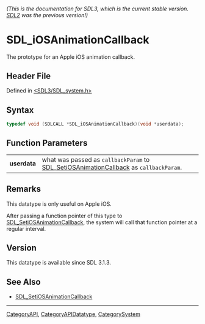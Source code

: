 ###### (This is the documentation for SDL3, which is the current stable version. [SDL2](https://wiki.libsdl.org/SDL2/) was the previous version!)
# SDL_iOSAnimationCallback

The prototype for an Apple iOS animation callback.

## Header File

Defined in [<SDL3/SDL_system.h>](https://github.com/libsdl-org/SDL/blob/main/include/SDL3/SDL_system.h)

## Syntax

```c
typedef void (SDLCALL *SDL_iOSAnimationCallback)(void *userdata);
```

## Function Parameters

|              |                                                                                                                      |
| ------------ | -------------------------------------------------------------------------------------------------------------------- |
| **userdata** | what was passed as `callbackParam` to [SDL_SetiOSAnimationCallback](SDL_SetiOSAnimationCallback) as `callbackParam`. |

## Remarks

This datatype is only useful on Apple iOS.

After passing a function pointer of this type to
[SDL_SetiOSAnimationCallback](SDL_SetiOSAnimationCallback), the system will
call that function pointer at a regular interval.

## Version

This datatype is available since SDL 3.1.3.

## See Also

- [SDL_SetiOSAnimationCallback](SDL_SetiOSAnimationCallback)

----
[CategoryAPI](CategoryAPI), [CategoryAPIDatatype](CategoryAPIDatatype), [CategorySystem](CategorySystem)

